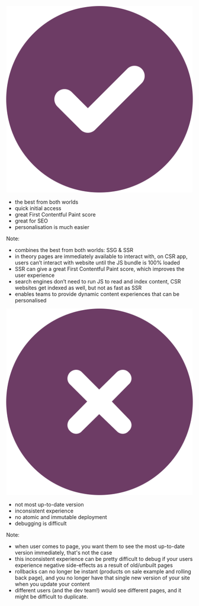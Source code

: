 <img src="./dist/icons/fa-circle-check.svg" class="heading--icon" />

- the best from both worlds <!-- .element: class="fragment fade-in" -->
- quick initial access <!-- .element: class="fragment fade-in" -->
- great First Contentful Paint score<!-- .element: class="fragment fade-in" -->
- great for SEO<!-- .element: class="fragment fade-in" -->
- personalisation is much easier<!-- .element: class="fragment fade-in" -->

Note:
- combines the best from both worlds: SSG & SSR
- in theory pages are immediately available to interact with, on CSR app, users can’t interact with website until the JS bundle is 100% loaded
- SSR can give a great First Contentful Paint score, which improves the user experience
- search engines don’t need to run JS to read and index content, CSR websites get indexed as well, but not as fast as SSR
- enables teams to provide dynamic content experiences that can be personalised


<img src="./dist/icons/fa-circle-xmark.svg" class="heading--icon" />

- not most up-to-date version <!-- .element: class="fragment fade-in" -->
- inconsistent experience <!-- .element: class="fragment fade-in" -->
- no atomic and immutable deployment <!-- .element: class="fragment fade-in" -->
- debugging is difficult <!-- .element: class="fragment fade-in" -->

Note: 
- when user comes to page, you want them to see the most up-to-date version immediately, that's not the case
- this inconsistent experience can be pretty difficult to debug if your users experience negative side-effects as a result of old/unbuilt pages
- rollbacks can no longer be instant (products on sale example and rolling back page), and you no longer have that single new version of your site when you update your content
- different users (and the dev team!) would see different pages, and it might be difficult to duplicate.